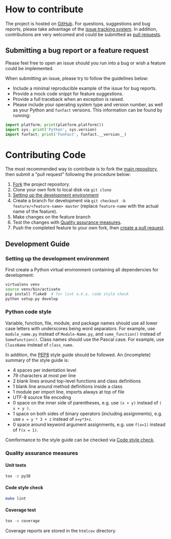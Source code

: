 # How to contribute

The project is hosted on [GitHub](https://github.com/yhtang/FunFact). For
questions, suggestions and bug reports, please take advantage of the
[issue tracking system](https://github.com/yhtang/FunFact/issues). In
addition, contributions are very welcomed and could be submitted as
[pull requests](https://github.com/yhtang/FunFact/pulls).

## Submitting a bug report or a feature request

Please feel free to open an issue should you run into a bug or wish a
feature could be implemented.

When submitting an issue, please try to follow the guidelines below:

-   Include a minimal reproducible example of the issue for bug reports.
-   Provide a mock code snippt for feature suggestions.
-   Provide a full traceback when an exception is raised.
-   Please include your operating system type and version number, as
    well as your Python and `funfact` versions. This
    information can be found by running:

```python
import platform; print(platform.platform())
import sys; print('Python', sys.version)
import funfact; print('FunFact', funfact.__version__)
```

# Contributing Code

The most recommended way to contribute is to fork the [main
repository](https://github.com/yhtang/FunFact), then submit a \"pull
request\" following the procedure below:

1.  [Fork](https://docs.github.com/en/github/getting-started-with-github/fork-a-repo)
    the project repository.
2.  Clone your own fork to local disk via `git clone`
3.  [Setting up the development
    environment](#setting-up-the-development-environment)
4.  Create a branch for development via
    `git checkout -b feature/<feature-name> master` (replace
    `feature-name` with the actual name of the feature).
5.  Make changes on the feature branch
6.  Test the changes with [Quality assurance
    measures](#quality-assurance-measures).
7.  Push the completed feature to your own fork, then [create a pull
    request](https://docs.github.com/en/github/collaborating-with-issues-and-pull-requests/creating-a-pull-request).

Development Guide
-----------------

### Setting up the development environment

First create a Python virtual environment containing all dependencies
for development:

```bash
virtualenv venv
source venv/bin/activate
pip install flake8  # for lint a.k.a. code style check
python setup.py develop
```

### Python code style

Variable, function, file, module, and package names should use all lower
case letters with underscores being word separators. For example, use
`module_name.py` instead of `Module-Name.py`, and `some_function()`
instead of `SomeFunction()`. Class names should use the Pascal case. For
example, use `ClassName` instead of `class_name`.

In addition, the [PEP8](https://www.python.org/dev/peps/pep-0008/) style
guide should be followed. An (incomplete) summary of the style guide is:

-   4 spaces per indentation level
-   79 characters at most per line
-   2 blank lines around top-level functions and class definitions
-   1 blank line around method definitions inside a class
-   1 module per import line, imports always at top of file
-   UTF-8 source file encoding
-   0 space on the inner side of parentheses, e.g. use `(x + y)` instead
    of `( x + y )`.
-   1 space on both sides of binary operators (including assignments),
    e.g. use `x = y * 3 + z` instead of `x=y*3+z`.
-   0 space around keyword argument assignments, e.g. use `f(x=1)`
    instead of `f(x = 1)`.

Comformance to the style guide can be checked via [Code style
check](#code-style-check).

### Quality assurance measures

#### Unit tests

```bash
tox -e py38
```

#### Code style check

```bash
make lint
```

#### Coverage test

```bash
tox -e coverage
```

Coverage reports are stored in the `htmlcov` directory.
